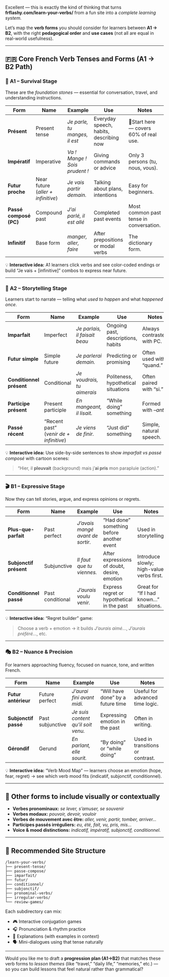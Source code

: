Excellent — this is exactly the kind of thinking that turns **frflashy.com/learn-your-verbs/** from a fun site into a *complete learning system.*

Let’s map the **verb forms** you should consider for learners between **A1 → B2**, with the right **pedagogical order** and **use cases** (not all are equal in real-world usefulness).

---

## 🇫🇷 **Core French Verb Tenses and Forms (A1 → B2 Path)**

### 🥖 **A1 – Survival Stage**

These are the *foundation stones* — essential for conversation, travel, and understanding instructions.

| Form                   | Name                               | Example                       | Use                                     | Notes                                   |
| ---------------------- | ---------------------------------- | ----------------------------- | --------------------------------------- | --------------------------------------- |
| **Présent**            | Present tense                      | *Je parle, tu manges, il est* | Everyday speech, habits, describing now | 🔹Start here — covers 60% of real use.  |
| **Impératif**          | Imperative                         | *Va ! Mange ! Sois prudent !* | Giving commands or advice               | Only 3 persons (tu, nous, vous).        |
| **Futur proche**       | Near future (*aller + infinitive*) | *Je vais partir demain.*      | Talking about plans, intentions         | Easy for beginners.                     |
| **Passé composé (PC)** | Compound past                      | *J’ai parlé, il est allé*     | Completed past events                   | Most common past tense in conversation. |
| **Infinitif**          | Base form                          | *manger, aller, faire*        | After prepositions or modal verbs       | The dictionary form.                    |

💡 **Interactive idea:** A1 learners click verbs and see color-coded endings or build “Je vais + [infinitive]” combos to express near future.

---

### 🧭 **A2 – Storytelling Stage**

Learners start to narrate — telling what *used to happen* and what *happened once*.

| Form                     | Name                                    | Example                       | Use                                 | Notes                      |
| ------------------------ | --------------------------------------- | ----------------------------- | ----------------------------------- | -------------------------- |
| **Imparfait**            | Imperfect                               | *Je parlais, il faisait beau* | Ongoing past, descriptions, habits  | Always contrasted with PC. |
| **Futur simple**         | Simple future                           | *Je parlerai demain.*         | Predicting or promising             | Often used with “quand.”   |
| **Conditionnel présent** | Conditional                             | *Je voudrais, tu aimerais*    | Politeness, hypothetical situations | Often paired with “si.”    |
| **Participe présent**    | Present participle                      | *En mangeant, il lisait.*     | “While doing” something             | Formed with *–ant*.        |
| **Passé récent**         | “Recent past” (*venir de + infinitive*) | *Je viens de finir.*          | “Just did” something                | Simple, natural speech.    |

💡 **Interactive idea:** Use side-by-side sentences to show *imparfait vs passé composé* with cartoon scenes:

> “Hier, il **pleuvait** (background) mais j’**ai pris** mon parapluie (action).”

---

### 🎬 **B1 – Expressive Stage**

Now they can tell stories, argue, and express opinions or regrets.

| Form                   | Name             | Example                          | Use                                         | Notes                                     |
| ---------------------- | ---------------- | -------------------------------- | ------------------------------------------- | ----------------------------------------- |
| **Plus-que-parfait**   | Past perfect     | *J’avais mangé avant de sortir.* | “Had done” something before another event   | Used in storytelling.                     |
| **Subjonctif présent** | Subjunctive      | *Il faut que tu viennes.*        | After expressions of doubt, desire, emotion | Introduce slowly; high-value verbs first. |
| **Conditionnel passé** | Past conditional | *J’aurais voulu venir.*          | Express regret or hypothetical in the past  | Great for “If I had known…” situations.   |

💡 **Interactive idea:** “Regret builder” game:

> Choose a verb + emotion → it builds *J’aurais aimé…*, *J’aurais préféré…*, etc.

---

### 🎭 **B2 – Nuance & Precision**

For learners approaching fluency, focused on nuance, tone, and written French.

| Form                 | Name             | Example                            | Use                               | Notes                            |
| -------------------- | ---------------- | ---------------------------------- | --------------------------------- | -------------------------------- |
| **Futur antérieur**  | Future perfect   | *J’aurai fini avant midi.*         | “Will have done” by a future time | Useful for advanced time logic.  |
| **Subjonctif passé** | Past subjunctive | *Je suis content qu’il soit venu.* | Expressing emotion in the past    | Often in writing.                |
| **Gérondif**         | Gerund           | *En parlant, elle sourit.*         | “By doing” or “while doing”       | Used in transitions or contrast. |

💡 **Interactive idea:** “Verb Mood Map” — learners choose an emotion (hope, fear, regret) → see which verb mood fits (indicatif, subjonctif, conditionnel).

---

## 🌈 **Other forms to include visually or contextually**

* **Verbes pronominaux:** *se lever, s’amuser, se souvenir*
* **Verbes modaux:** *pouvoir, devoir, vouloir*
* **Verbes de mouvement avec être:** *aller, venir, partir, tomber, arriver…*
* **Participes passés irréguliers:** *eu, été, fait, vu, pris, mis…*
* **Voice & mood distinctions:** *indicatif, impératif, subjonctif, conditionnel.*

---

## 🧩 **Recommended Site Structure**

```
/learn-your-verbs/
├── present-tense/
├── passe-compose/
├── imparfait/
├── futur/
├── conditionnel/
├── subjonctif/
├── pronominal-verbs/
├── irregular-verbs/
└── review-games/
```

Each subdirectory can mix:

* 🎮 Interactive conjugation games
* 🎧 Pronunciation & rhythm practice
* 🧠 Explanations (with examples in context)
* 🗣️ Mini-dialogues using that tense naturally

---

Would you like me to draft a **progression plan (A1→B2)** that matches these verb forms to *lesson themes* (like “travel,” “daily life,” “memories,” etc.) — so you can build lessons that feel natural rather than grammatical?

